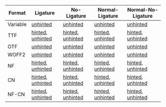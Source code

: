 | Format   | Ligature                                                                                              | No-Ligature                                                                                               | Normal-Ligature                                                                                                   | Normal-No-Ligature                                                                                                  |
| -------- | ----------------------------------------------------------------------------------------------------- | --------------------------------------------------------------------------------------------------------- | ----------------------------------------------------------------------------------------------------------------- | ------------------------------------------------------------------------------------------------------------------- |
| Variable | [unhinted](https://<url>/MapleMono-Variable.zip)                                                      | [unhinted](https://<url>/MapleMonoNL-Variable.zip)                                                        | [unhinted](https://<url>/MapleMonoNormal-Variable.zip)                                                            | [unhinted](https://<url>/MapleMonoNormalNL-Variable.zip)                                                            |
| TTF      | [hinted](https://<url>/MapleMono-TTF-AutoHint.zip), [unhinted](https://<url>/MapleMono-TTF.zip)      | [hinted](https://<url>/MapleMonoNL-TTF-AutoHint.zip), [unhinted](https://<url>/MapleMonoNL-TTF.zip)       | [hinted](https://<url>/MapleMonoNormal-TTF-AutoHint.zip), [unhinted](https://<url>/MapleMonoNormal-TTF.zip)       | [hinted](https://<url>/MapleMonoNormalNL-TTF-AutoHint.zip), [unhinted](https://<url>/MapleMonoNormalNL-TTF.zip)     |
| OTF      | [unhinted](https://<url>/MapleMono-OTF.zip)                                                           | [unhinted](https://<url>/MapleMonoNL-OTF.zip)                                                             | [unhinted](https://<url>/MapleMonoNormal-OTF.zip)                                                                 | [unhinted](https://<url>/MapleMonoNormalNL-OTF.zip)                                                                 |
| WOFF2    | [unhinted](https://<url>/MapleMono-Woff2.zip)                                                         | [unhinted](https://<url>/MapleMonoNL-Woff2.zip)                                                           | [unhinted](https://<url>/MapleMonoNormal-Woff2.zip)                                                               | [unhinted](https://<url>/MapleMonoNormalNL-Woff2.zip)                                                               |
| NF       | [hinted](https://<url>/MapleMono-NF.zip), [unhinted](https://<url>/MapleMono-NF-unhinted.zip)         | [hinted](https://<url>/MapleMonoNL-NF.zip), [unhinted](https://<url>/MapleMonoNL-NF-unhinted.zip)         | [hinted](https://<url>/MapleMonoNormal-NF.zip), [unhinted](https://<url>/MapleMonoNormal-NF-unhinted.zip)         | [hinted](https://<url>/MapleMonoNormalNL-NF.zip), [unhinted](https://<url>/MapleMonoNormalNL-NF-unhinted.zip)       |
| CN       | [hinted](https://<url>/MapleMono-CN.zip), [unhinted](https://<url>/MapleMono-CN-unhinted.zip)         | [hinted](https://<url>/MapleMonoNL-CN.zip), [unhinted](https://<url>/MapleMonoNL-CN-unhinted.zip)         | [hinted](https://<url>/MapleMonoNormal-CN.zip), [unhinted](https://<url>/MapleMonoNormal-CN-unhinted.zip)         | [hinted](https://<url>/MapleMonoNormalNL-CN.zip), [unhinted](https://<url>/MapleMonoNormalNL-CN-unhinted.zip)       |
| NF-CN    | [hinted](https://<url>/MapleMono-NF-CN.zip), [unhinted](https://<url>/MapleMono-NF-CN-unhinted.zip)   | [hinted](https://<url>/MapleMonoNL-NF-CN.zip), [unhinted](https://<url>/MapleMonoNL-NF-CN-unhinted.zip)   | [hinted](https://<url>/MapleMonoNormal-NF-CN.zip), [unhinted](https://<url>/MapleMonoNormal-NF-CN-unhinted.zip)   | [hinted](https://<url>/MapleMonoNormalNL-NF-CN.zip), [unhinted](https://<url>/MapleMonoNormalNL-NF-CN-unhinted.zip) |